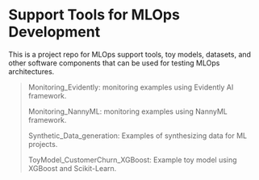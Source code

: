 # Support Tools for MLOps Development

This is a project repo for MLOps support tools, toy models, datasets, and other software components that can be used for testing MLOps architectures. 

>
> Monitoring_Evidently: monitoring examples using Evidently AI framework.
>
> Monitoring_NannyML: monitoring examples using NannyML framework.
>
> Synthetic_Data_generation: Examples of synthesizing data for ML projects. 
>
> ToyModel_CustomerChurn_XGBoost: Example toy model using XGBoost and Scikit-Learn.
>
